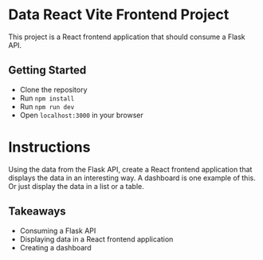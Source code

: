 # Data React Vite Frontend Project

This project is a React frontend application that should consume a Flask API.

## Getting Started

- Clone the repository
- Run `npm install`
- Run `npm run dev`
- Open `localhost:3000` in your browser

# Instructions

Using the data from the Flask API, create a React frontend application that displays the data in an interesting way. A dashboard is one example of this. Or just display the data in a list or a table.

## Takeaways

- Consuming a Flask API
- Displaying data in a React frontend application
- Creating a dashboard
